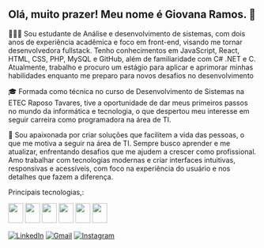 ## Olá, muito prazer! Meu nome é Giovana Ramos. 🥰

👩🏻‍💻 Sou estudante de Análise e desenvolvimento de sistemas, com dois anos de experiência acadêmica e foco em front-end, visando me tornar desenvolvedora fullstack. Tenho conhecimentos em JavaScript, React, HTML, CSS, PHP, MySQL e GitHub, além de familiaridade com C# .NET e C. Atualmente, trabalho e procuro um estágio para aplicar e aprimorar minhas habilidades enquanto me preparo para novos desafios no desenvolvimento

🎓 Formada como técnica no curso de Desenvolvimento de Sistemas na ETEC Raposo Tavares, tive a oportunidade de dar meus primeiros passos no mundo da informática e tecnologia, o que despertou meu interesse em seguir carreira como programadora na área de TI.

🚀 Sou apaixonada por criar soluções que facilitem a vida das pessoas, o que me motiva a seguir na área de TI. Sempre busco aprender e me atualizar, enfrentando desafios que me ajudem a crescer como profissional. Amo trabalhar com tecnologias modernas e criar interfaces intuitivas, responsivas e acessíveis, com foco na experiência do usuário e nos detalhes que fazem a diferença.


Principais tecnologias,:
<div>
  <div style="display: inline_block">
   <p><img src="https://cdn.jsdelivr.net/gh/devicons/devicon@latest/icons/csharp/csharp-original.svg" width="30" height="40" />
     <img src="https://cdn.jsdelivr.net/gh/devicons/devicon@latest/icons/javascript/javascript-original.svg" width="30" height="40" />
   <img src="https://cdn.jsdelivr.net/gh/devicons/devicon@latest/icons/html5/html5-original.svg" width="30" height="40" />
   <img src="https://cdn.jsdelivr.net/gh/devicons/devicon@latest/icons/css3/css3-original.svg" width="30" height="40" />
   <img src="https://cdn.jsdelivr.net/gh/devicons/devicon@latest/icons/nodejs/nodejs-original-wordmark.svg" width="30" height="40" />
   <img src="https://cdn.jsdelivr.net/gh/devicons/devicon@latest/icons/react/react-original-wordmark.svg" width="30" height="40" /></p>
</div>

[![LinkedIn](https://img.shields.io/badge/LinkedIn-0077B5?style=for-the-badge&logo=linkedin&logoColor=white)](http://linkedin.com/in/giovana-ramoscp0)
[![Gmail](https://img.shields.io/badge/Gmail-D14836?style=for-the-badge&logo=gmail&logoColor=white)](mailto:giovanaramos.pessoa@gmail.com)
[![Instagram](https://img.shields.io/badge/Instagram-E4405F?style=for-the-badge&logo=instagram&logoColor=white)](https://www.instagram.com/gihramos_)

